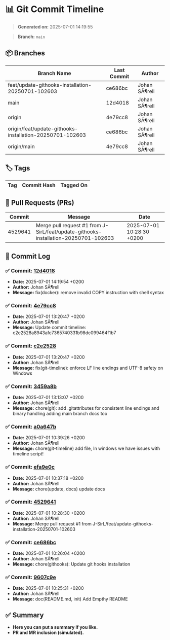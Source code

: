 # 📊 Git Commit Timeline

> **Generated on:** 2025-07-01 14:19:55

> **Branch:** `main`

## 📦 Branches
| **Branch Name** | **Last Commit** | **Author** |
|----------------|--------------|------------|
| feat/update-githooks-installation-20250701-102603 | ce686bc | Johan SÃ¶rell |
| main | 12d4018 | Johan SÃ¶rell |
| origin | 4e79cc8 | Johan SÃ¶rell |
| origin/feat/update-githooks-installation-20250701-102603 | ce686bc | Johan SÃ¶rell |
| origin/main | 4e79cc8 | Johan SÃ¶rell |

## 🏷️ Tags
| **Tag** | **Commit Hash** | **Tagged On** |
|--------|----------------|--------------|

## 🔀 Pull Requests (PRs)
| **Commit** | **Message** | **Date** |
|------------|-------------|---------|
| 4529641 | Merge pull request #1 from J-SirL/feat/update-githooks-installation-20250701-102603 | 2025-07-01 10:28:30 +0200 |

## 📁 Commit Log
### ✅ Commit: [12d4018](https://github.com/J-SirL/mediawiki-automation/commit/12d4018)
- **Date:** 2025-07-01 14:19:54 +0200
- **Author:** Johan SÃ¶rell
- **Message:** fix(docker): remove invalid COPY instruction with shell syntax

### ✅ Commit: [4e79cc8](https://github.com/J-SirL/mediawiki-automation/commit/4e79cc8)
- **Date:** 2025-07-01 13:20:47 +0200
- **Author:** Johan SÃ¶rell
- **Message:** Update commit timeline: c2e2528a8943afc7365740331b98dc099464f1b7

### ✅ Commit: [c2e2528](https://github.com/J-SirL/mediawiki-automation/commit/c2e2528)
- **Date:** 2025-07-01 13:20:47 +0200
- **Author:** Johan SÃ¶rell
- **Message:** fix(git-timeline): enforce LF line endings and UTF-8 safety on Windows

### ✅ Commit: [3459a8b](https://github.com/J-SirL/mediawiki-automation/commit/3459a8b)
- **Date:** 2025-07-01 13:13:07 +0200
- **Author:** Johan SÃ¶rell
- **Message:** chore(git): add .gitattributes for consistent line endings and binary handling adding main branch docs too

### ✅ Commit: [a0a647b](https://github.com/J-SirL/mediawiki-automation/commit/a0a647b)
- **Date:** 2025-07-01 10:39:26 +0200
- **Author:** Johan SÃ¶rell
- **Message:** chore(git-timeline) add file, In windows we have issues with timeline script!

### ✅ Commit: [efa9e0c](https://github.com/J-SirL/mediawiki-automation/commit/efa9e0c)
- **Date:** 2025-07-01 10:37:18 +0200
- **Author:** Johan SÃ¶rell
- **Message:** chore(update, docs) update docs

### ✅ Commit: [4529641](https://github.com/J-SirL/mediawiki-automation/commit/4529641)
- **Date:** 2025-07-01 10:28:30 +0200
- **Author:** Johan SÃ¶rell
- **Message:** Merge pull request #1 from J-SirL/feat/update-githooks-installation-20250701-102603

### ✅ Commit: [ce686bc](https://github.com/J-SirL/mediawiki-automation/commit/ce686bc)
- **Date:** 2025-07-01 10:26:04 +0200
- **Author:** Johan SÃ¶rell
- **Message:** chore(githooks): Update git hooks installation

### ✅ Commit: [9607c9e](https://github.com/J-SirL/mediawiki-automation/commit/9607c9e)
- **Date:** 2025-07-01 10:25:31 +0200
- **Author:** Johan SÃ¶rell
- **Message:** doc(README.md, init) Add Empthy README


## ✅ Summary
- **Here you can put a summary if you like.**
- **PR and MR inclusion (simulated).**
